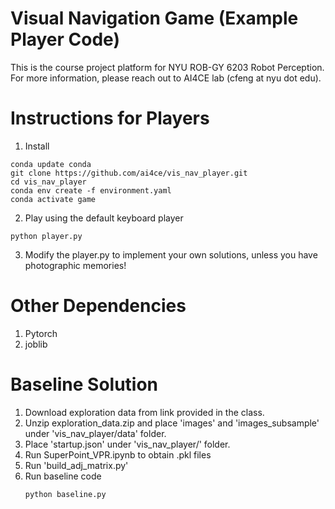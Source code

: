 # Visual Navigation Game (Example Player Code)

This is the course project platform for NYU ROB-GY 6203 Robot Perception. 
For more information, please reach out to AI4CE lab (cfeng at nyu dot edu).

# Instructions for Players
1. Install
```commandline
conda update conda
git clone https://github.com/ai4ce/vis_nav_player.git
cd vis_nav_player
conda env create -f environment.yaml
conda activate game
```

2. Play using the default keyboard player
```commandline
python player.py
```

3. Modify the player.py to implement your own solutions, 
unless you have photographic memories!

# Other Dependencies
1. Pytorch
2. joblib

# Baseline Solution
1. Download exploration data from link provided in the class.
2. Unzip exploration_data.zip and place 'images' and 'images_subsample' under 'vis_nav_player/data' folder.
3. Place 'startup.json' under 'vis_nav_player/' folder.
4. Run SuperPoint_VPR.ipynb to obtain .pkl files
5. Run 'build_adj_matrix.py'
6. Run baseline code
   ```
   python baseline.py
   ```
